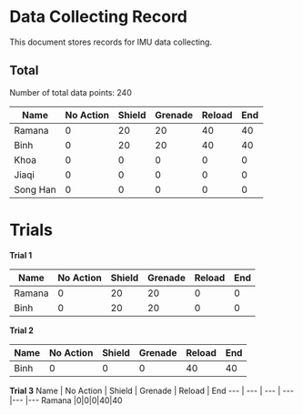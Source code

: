 # Data Collecting Record

This document stores records for IMU data collecting. 

## Total

Number of total data points: 240

Name | No Action | Shield | Grenade | Reload | End
--- | --- | --- | --- |--- |---
Ramana   |0|20|20|40|40
Binh     |0|20|20|40|40
Khoa     |0|0|0|0|0
Jiaqi    |0|0|0|0|0
Song Han |0|0|0|0|0

# Trials

**Trial 1**

Name | No Action | Shield | Grenade | Reload | End
--- | --- | --- | --- |--- |---
Ramana   |0|20|20|0|0
Binh     |0|20|20|0|0

**Trial 2**

Name | No Action | Shield | Grenade | Reload | End
--- | --- | --- | --- |--- |---
Binh     |0|0|0|40|40

**Trial 3**
Name | No Action | Shield | Grenade | Reload | End
--- | --- | --- | --- |--- |---
Ramana   |0|0|0|40|40